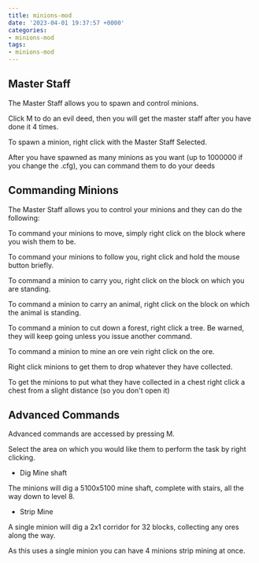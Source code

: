 ```yaml
---
title: minions-mod
date: '2023-04-01 19:37:57 +0000'
categories:
- minions-mod
tags:
- minions-mod
---
```



## Master Staff

The Master Staff allows you to spawn and control minions.

Click M to do an evil deed, then you will get the master staff after you
have done it 4 times.

To spawn a minion, right click with the Master Staff Selected.

After you have spawned as many minions as you want (up to 1000000 if you
change the .cfg), you can command them to do your deeds

## Commanding Minions

The Master Staff allows you to control your minions and they can do the
following:

To command your minions to move, simply right click on the block where
you wish them to be.

To command your minions to follow you, right click and hold the mouse
button briefly.

To command a minion to carry you, right click on the block on which you
are standing.

To command a minion to carry an animal, right click on the block on
which the animal is standing.

To command a minion to cut down a forest, right click a tree. Be warned,
they will keep going unless you issue another command.

To command a minion to mine an ore vein right click on the ore.

Right click minions to get them to drop whatever they have collected.

To get the minions to put what they have collected in a chest right
click a chest from a slight distance (so you don't open it)

## Advanced Commands

Advanced commands are accessed by pressing M.

Select the area on which you would like them to perform the task by
right clicking.

  - Dig Mine shaft

The minions will dig a 5100x5100 mine shaft, complete with stairs, all
the way down to level 8.

  - Strip Mine

A single minion will dig a 2x1 corridor for 32 blocks, collecting any
ores along the way.

As this uses a single minion you can have 4 minions strip mining at
once.